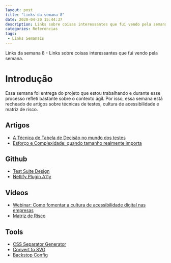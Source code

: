 ```yaml
---
layout: post
title: "Links da semana 8"
date: 2020-04-20 15:44:37
description: Links sobre coisas interessantes que fui vendo pela semana.
categories: Referencias
tags:
 - Links Semanais
---
```


Links da semana 8 - Links sobre coisas interessantes que fui vendo pela semana.

# Introdução

Essa semana foi entrega do projeto que estou trabalhando e durante esse processo refleti bastante sobre o contexto ágil. Por isso, essa semana está recheado de artigos sobre técnicas de testes, cultura de acessibilidade e matriz de risco.


## Artigos

* [A Técnica de Tabela de Decisão no mundo dos testes](https://medium.com/@redesvanessa/a-t%C3%A9cnica-de-tabela-de-decis%C3%A3o-no-mundo-dos-testes-29d3a332473c)
* [Esforço e Complexidade: quando tamanho realmente importa](https://agilemomentum.wordpress.com/2018/02/18/esforco-e-complexidade-quando-tamanho-realmente-importa/)

## Github

* [Test Suite Design](https://github.com/ahunsberger/TestSuiteDesign)
* [Netlify Plugin A11y](https://github.com/sw-yx/netlify-plugin-a11y)

## Vídeos

* [Webinar: Como fomentar a cultura de acessibilidade digital nas empresas](https://www.youtube.com/watch?v=rXPyvbgZOeE)
* [Matriz de Risco](https://www.youtube.com/watch?v=BoXoq72cDdI&feature=youtu.be)

## Tools

* [CSS Separator Generator](https://wweb.dev/resources/css-separator-generator)
* [Convert to SVG](https://convert2svg.com/)
* [Backstop Config](https://github.com/wlsf82/backstop-config)

